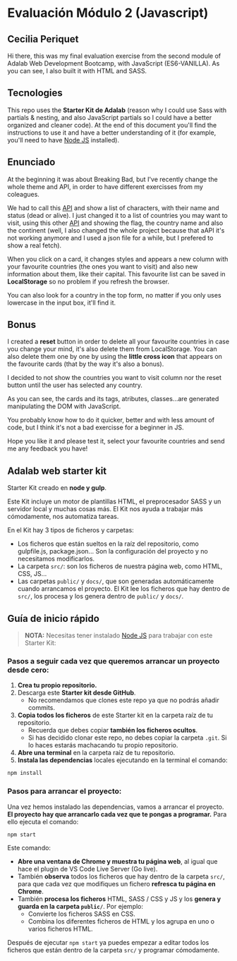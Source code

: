 # Evaluación Módulo 2 (Javascript)

## Cecilia Periquet

Hi there, this was my final evaluation exercise from the second module of Adalab Web Development Bootcamp, with JavaScript (ES6-VANILLA). As you can see, I also built it with HTML and SASS.

## Tecnologies

This repo uses the **Starter Kit de Adalab** (reason why I could use Sass with partials & nesting, and also JavaScript partials so I could have a better organized and cleaner code).
At the end of this document you'll find the instructions to use it and have a better understanding of it (for example, you'll need to have [Node JS](https://nodejs.org/) installed).

## Enunciado

At the beginning it was about Breaking Bad, but I've recently change the whole theme and API, in order to have different exercisses from my coleagues.

We had to call this [API](https://breakingbadapi.com/) and show a list of characters, with their name and status (dead or alive). I just changed it to a list of countries you may want to visit, using this other [API](https://restcountries.com/) and showing the flag, the country name and also the continent (well, I also changed the whole project because that aAPI it's not working anymore and I used a json file for a while, but I prefered to show a real fetch).

When you click on a card, it changes styles and appears a new column with your favourite countries (the ones you want to visit) and also new information about them, like their capital. This favourite list can be saved in **LocalStorage** so no problem if you refresh the browser.

You can also look for a country in the top form, no matter if you only uses lowercase in the input box, it'll find it.

## Bonus

I created a **reset** button in order to delete all your favourite countries in case you change your mind, it's also delete them from LocalStorage. You can also delete them one by one by using the **little cross icon** that appears on the favourite cards (that by the way it's also a bonus).

I decided to not show the countries you want to visit column nor the reset button until the user has selected any country.

As you can see, the cards and its tags, atributes, classes...are generated manipulating the DOM with JavaScript.

You probably know how to do it quicker, better and with less amount of code, but I think it's not a bad exercisse for a beginner in JS.

Hope you like it and please test it, select your favourite countries and send me any feedback you have!

## Adalab web starter kit

Starter Kit creado en **node y gulp**.

Este Kit incluye un motor de plantillas HTML, el preprocesador SASS y un servidor local y muchas cosas más. El Kit nos ayuda a trabajar más cómodamente, nos automatiza tareas.

En el Kit hay 3 tipos de ficheros y carpetas:

- Los ficheros que están sueltos en la raíz del repositorio, como gulpfile.js, package.json... Son la configuración del proyecto y no necesitamos modificarlos.
- La carpeta `src/`: son los ficheros de nuestra página web, como HTML, CSS, JS...
- Las carpetas `public/` y `docs/`, que son generadas automáticamente cuando arrancamos el proyecto. El Kit lee los ficheros que hay dentro de `src/`, los procesa y los genera dentro de `public/` y `docs/`.

## Guía de inicio rápido

> **NOTA:** Necesitas tener instalado [Node JS](https://nodejs.org/) para trabajar con este Starter Kit:

### Pasos a seguir cada vez que queremos arrancar un proyecto desde cero:

1. **Crea tu propio repositorio.**
1. Descarga este **Starter kit desde GitHub**.
   - No recomendamos que clones este repo ya que no podrás añadir commits.
1. **Copia todos los ficheros** de este Starter kit en la carpeta raíz de tu repositorio.
   - Recuerda que debes copiar **también los ficheros ocultos**.
   - Si has decidido clonar este repo, no debes copiar la carpeta `.git`. Si lo haces estarás machacando tu propio repositorio.
1. **Abre una terminal** en la carpeta raíz de tu repositorio.
1. **Instala las dependencias** locales ejecutando en la terminal el comando:

```bash
npm install
```

### Pasos para arrancar el proyecto:

Una vez hemos instalado las dependencias, vamos a arrancar el proyecto. **El proyecto hay que arrancarlo cada vez que te pongas a programar.** Para ello ejecuta el comando:

```bash
npm start
```

Este comando:

- **Abre una ventana de Chrome y muestra tu página web**, al igual que hace el plugin de VS Code Live Server (Go live).
- También **observa** todos los ficheros que hay dentro de la carpeta `src/`, para que cada vez que modifiques un fichero **refresca tu página en Chrome**.
- También **procesa los ficheros** HTML, SASS / CSS y JS y los **genera y guarda en la carpeta `public/`**. Por ejemplo:
  - Convierte los ficheros SASS en CSS.
  - Combina los diferentes ficheros de HTML y los agrupa en uno o varios ficheros HTML.

Después de ejecutar `npm start` ya puedes empezar a editar todos los ficheros que están dentro de la carpeta `src/` y programar cómodamente.
